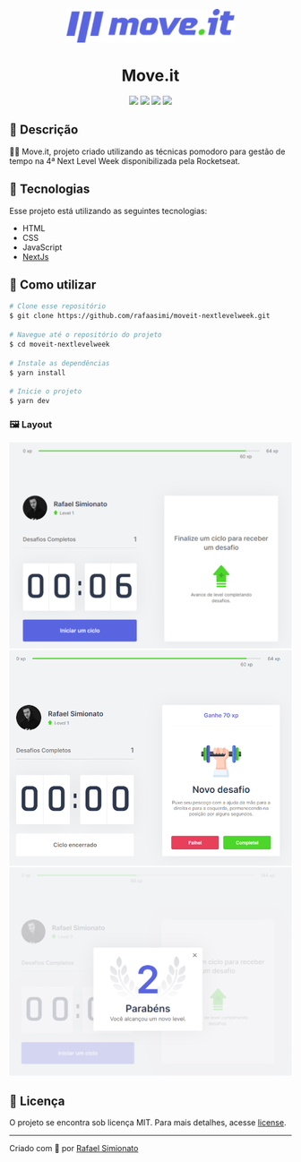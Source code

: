 <p align='center'><img width='300' src="/.github/logo_moveit.png"/></p>
<h1 align='center'>Move.it</h1>
<p align='center'>
<img src="https://img.shields.io/github/repo-size/rafaasimi/moveit-nextlevelweek">
<img src="https://img.shields.io/github/languages/count/rafaasimi/moveit-nextlevelweek">
<img src="https://img.shields.io/github/last-commit/rafaasimi/moveit-nextlevelweek">
<img src="https://img.shields.io/github/license/rafaasimi/moveit-nextlevelweek">
</p>

## 🔖 Descrição
<p>🏋️‍♀️ Move.it, projeto criado utilizando as técnicas pomodoro para gestão de tempo na 4ª Next Level Week disponibilizada pela Rocketseat.<p>

## 🚀 Tecnologias
Esse projeto está utilizando as seguintes tecnologias:
- HTML
- CSS
- JavaScript
- [NextJs](https://nextjs.org/)


## 🎲 Como utilizar
```bash
# Clone esse repositório
$ git clone https://github.com/rafaasimi/moveit-nextlevelweek.git

# Navegue até o repositório do projeto
$ cd moveit-nextlevelweek

# Instale as dependências
$ yarn install

# Inicie o projeto
$ yarn dev
```

<h3>🖼 Layout</h3>
<img src="/.github/initialScreen.PNG">
<img src="/.github/challengeScreen.PNG">
<img src="/.github/levelupScreen.PNG">

## 📝 Licença
<p>O projeto se encontra sob licença MIT. Para mais detalhes, acesse <a href='LICENSE'>license<a>.</p>

---
<p>Criado com 💙 por <a href='https://github.com/rafaasimi/' target='_blank'>Rafael Simionato</a></p>